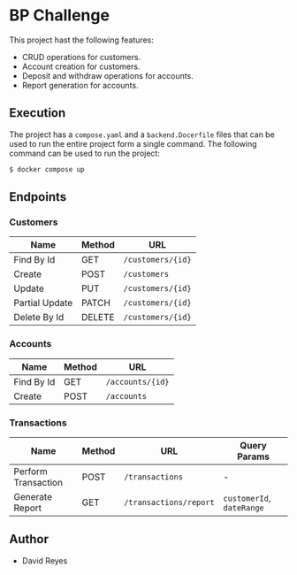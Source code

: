 # BP Challenge

This project hast the following features:
- CRUD operations for customers.
- Account creation for customers.
- Deposit and withdraw operations for accounts.
- Report generation for accounts.

## Execution

The project has a `compose.yaml` and a `backend.Docerfile` files that can be used to run the entire project form a single command. The following command can be used to run the project:

```bash
$ docker compose up
```

## Endpoints

### Customers

| Name                   | Method | URL                                                       |
|------------------------|--------|-----------------------------------------------------------|
| Find By Id             | GET    | `/customers/{id}` |
| Create                 | POST   | `/customers`      |
| Update                 | PUT    | `/customers/{id}` |
| Partial Update         | PATCH  | `/customers/{id}` |
| Delete By Id           | DELETE | `/customers/{id}` |

### Accounts

| Name                   | Method | URL               |
|------------------------|--------|-------------------|
| Find By Id             | GET    | `/accounts/{id}`  |
| Create                 | POST   | `/accounts`       |

### Transactions

| Name                   | Method | URL                    | Query Params              |
|------------------------|--------|------------------------|---------------------------|
| Perform Transaction    | POST   | `/transactions`        | -                         |
| Generate Report        | GET    | `/transactions/report` | `customerId`, `dateRange` |

## Author

- David Reyes